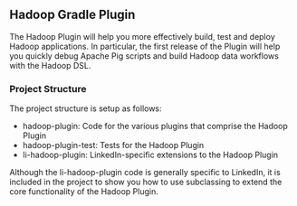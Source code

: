 ## Hadoop Gradle Plugin

The Hadoop Plugin will help you more effectively build, test and deploy Hadoop applications. In
particular, the first release of the Plugin will help you quickly debug Apache Pig scripts and
build Hadoop data workflows with the Hadoop DSL.

### Project Structure

The project structure is setup as follows:

  * hadoop-plugin: Code for the various plugins that comprise the Hadoop Plugin
  * hadoop-plugin-test: Tests for the Hadoop Plugin
  * li-hadoop-plugin: LinkedIn-specific extensions to the Hadoop Plugin

Although the li-hadoop-plugin code is generally specific to LinkedIn, it is included in the project
to show you how to use subclassing to extend the core functionality of the Hadoop Plugin.
